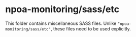 # npoa-monitoring/sass/etc

This folder contains miscellaneous SASS files. Unlike `"npoa-monitoring/sass/etc"`, these files
need to be used explicitly.
